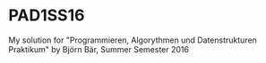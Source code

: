 # PAD1SS16

My solution for "Programmieren, Algorythmen und Datenstrukturen Praktikum" by Björn Bär, Summer Semester 2016
